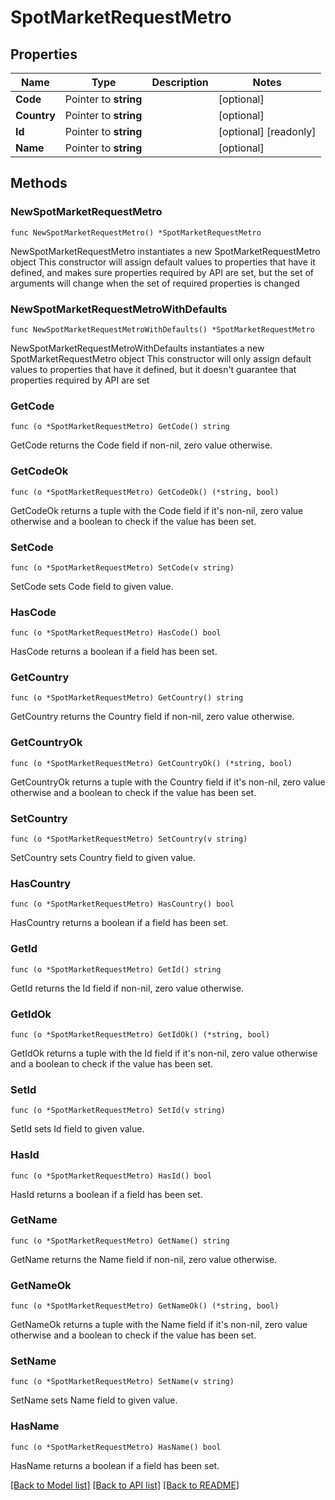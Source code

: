 # SpotMarketRequestMetro

## Properties

Name | Type | Description | Notes
------------ | ------------- | ------------- | -------------
**Code** | Pointer to **string** |  | [optional] 
**Country** | Pointer to **string** |  | [optional] 
**Id** | Pointer to **string** |  | [optional] [readonly] 
**Name** | Pointer to **string** |  | [optional] 

## Methods

### NewSpotMarketRequestMetro

`func NewSpotMarketRequestMetro() *SpotMarketRequestMetro`

NewSpotMarketRequestMetro instantiates a new SpotMarketRequestMetro object
This constructor will assign default values to properties that have it defined,
and makes sure properties required by API are set, but the set of arguments
will change when the set of required properties is changed

### NewSpotMarketRequestMetroWithDefaults

`func NewSpotMarketRequestMetroWithDefaults() *SpotMarketRequestMetro`

NewSpotMarketRequestMetroWithDefaults instantiates a new SpotMarketRequestMetro object
This constructor will only assign default values to properties that have it defined,
but it doesn't guarantee that properties required by API are set

### GetCode

`func (o *SpotMarketRequestMetro) GetCode() string`

GetCode returns the Code field if non-nil, zero value otherwise.

### GetCodeOk

`func (o *SpotMarketRequestMetro) GetCodeOk() (*string, bool)`

GetCodeOk returns a tuple with the Code field if it's non-nil, zero value otherwise
and a boolean to check if the value has been set.

### SetCode

`func (o *SpotMarketRequestMetro) SetCode(v string)`

SetCode sets Code field to given value.

### HasCode

`func (o *SpotMarketRequestMetro) HasCode() bool`

HasCode returns a boolean if a field has been set.

### GetCountry

`func (o *SpotMarketRequestMetro) GetCountry() string`

GetCountry returns the Country field if non-nil, zero value otherwise.

### GetCountryOk

`func (o *SpotMarketRequestMetro) GetCountryOk() (*string, bool)`

GetCountryOk returns a tuple with the Country field if it's non-nil, zero value otherwise
and a boolean to check if the value has been set.

### SetCountry

`func (o *SpotMarketRequestMetro) SetCountry(v string)`

SetCountry sets Country field to given value.

### HasCountry

`func (o *SpotMarketRequestMetro) HasCountry() bool`

HasCountry returns a boolean if a field has been set.

### GetId

`func (o *SpotMarketRequestMetro) GetId() string`

GetId returns the Id field if non-nil, zero value otherwise.

### GetIdOk

`func (o *SpotMarketRequestMetro) GetIdOk() (*string, bool)`

GetIdOk returns a tuple with the Id field if it's non-nil, zero value otherwise
and a boolean to check if the value has been set.

### SetId

`func (o *SpotMarketRequestMetro) SetId(v string)`

SetId sets Id field to given value.

### HasId

`func (o *SpotMarketRequestMetro) HasId() bool`

HasId returns a boolean if a field has been set.

### GetName

`func (o *SpotMarketRequestMetro) GetName() string`

GetName returns the Name field if non-nil, zero value otherwise.

### GetNameOk

`func (o *SpotMarketRequestMetro) GetNameOk() (*string, bool)`

GetNameOk returns a tuple with the Name field if it's non-nil, zero value otherwise
and a boolean to check if the value has been set.

### SetName

`func (o *SpotMarketRequestMetro) SetName(v string)`

SetName sets Name field to given value.

### HasName

`func (o *SpotMarketRequestMetro) HasName() bool`

HasName returns a boolean if a field has been set.


[[Back to Model list]](../README.md#documentation-for-models) [[Back to API list]](../README.md#documentation-for-api-endpoints) [[Back to README]](../README.md)


